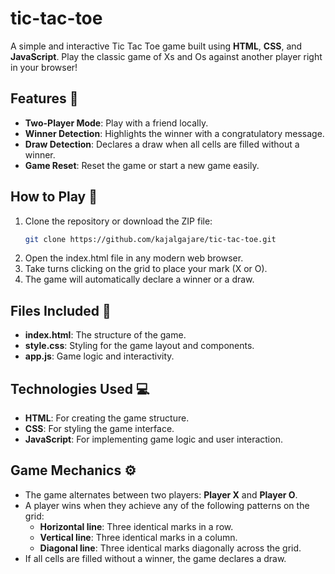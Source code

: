 # tic-tac-toe


A simple and interactive Tic Tac Toe game built using **HTML**, **CSS**, and **JavaScript**. Play the classic game of Xs and Os against another player right in your browser!

## Features 🌟
- **Two-Player Mode**: Play with a friend locally.
- **Winner Detection**: Highlights the winner with a congratulatory message.
- **Draw Detection**: Declares a draw when all cells are filled without a winner.
- **Game Reset**: Reset the game or start a new game easily.

## How to Play 🎲
1. Clone the repository or download the ZIP file:
   ```bash
   git clone https://github.com/kajalgajare/tic-tac-toe.git
2. Open the index.html file in any modern web browser.
3. Take turns clicking on the grid to place your mark (X or O).
4. The game will automatically declare a winner or a draw.

## Files Included 📂
- **index.html**: The structure of the game.
- **style.css**: Styling for the game layout and components.
- **app.js**: Game logic and interactivity.

## Technologies Used 💻
- **HTML**: For creating the game structure.
- **CSS**: For styling the game interface.
- **JavaScript**: For implementing game logic and user interaction.

## Game Mechanics ⚙️
- The game alternates between two players: **Player X** and **Player O**.
- A player wins when they achieve any of the following patterns on the grid:
  - **Horizontal line**: Three identical marks in a row.
  - **Vertical line**: Three identical marks in a column.
  - **Diagonal line**: Three identical marks diagonally across the grid.
- If all cells are filled without a winner, the game declares a draw.
